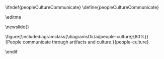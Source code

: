 \ifndef{peopleCultureCommunicate}
\define{peopleCultureCommunicate}

\editme

\newslide{}

\figure{\includediagramclass{\diagramsDir/ai/people-culture}{80%}}{People communicate through artifacts and culture.}{people-culture}


\endif
